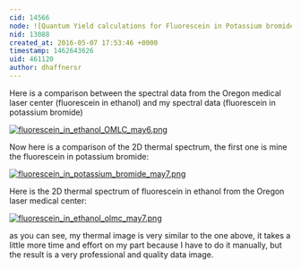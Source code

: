 ```yaml
---
cid: 14566
node: ![Quantum Yield calculations for Fluorescein in Potassium bromide](../notes/dhaffnersr/05-07-2016/quantum-yield-calculations-for-fluorescein-in-potassium-bromide)
nid: 13088
created_at: 2016-05-07 17:53:46 +0000
timestamp: 1462643626
uid: 461120
author: dhaffnersr
---
```


Here is a comparison between the spectral data from the Oregon medical laser center (fluorescein in ethanol) and my spectral data (fluorescein in potassium bromide)


[![fluorescein_in_ethanol_OMLC_may6.png](//i.publiclab.org/system/images/photos/000/015/992/large/fluorescein_in_ethanol_OMLC_may6.png)](//i.publiclab.org/system/images/photos/000/015/992/original/fluorescein_in_ethanol_OMLC_may6.png)

Now here is a comparison of the 2D thermal spectrum, the first one is mine the fluorescein in potassium bromide:


[![fluorescein_in_potassium_bromide_may7.png](//i.publiclab.org/system/images/photos/000/015/993/large/fluorescein_in_potassium_bromide_may7.png)](//i.publiclab.org/system/images/photos/000/015/993/original/fluorescein_in_potassium_bromide_may7.png)

Here is the 2D thermal spectrum of fluorescein in ethanol from the Oregon laser medical center:


[![fluorescein_in_ethanol_olmc_may7.png](//i.publiclab.org/system/images/photos/000/015/994/large/fluorescein_in_ethanol_olmc_may7.png)](//i.publiclab.org/system/images/photos/000/015/994/original/fluorescein_in_ethanol_olmc_may7.png)

as you can see, my thermal image is very similar to the one above, it takes a little more time and effort on my part because I have to do it manually, but the result is a very professional and quality data image.